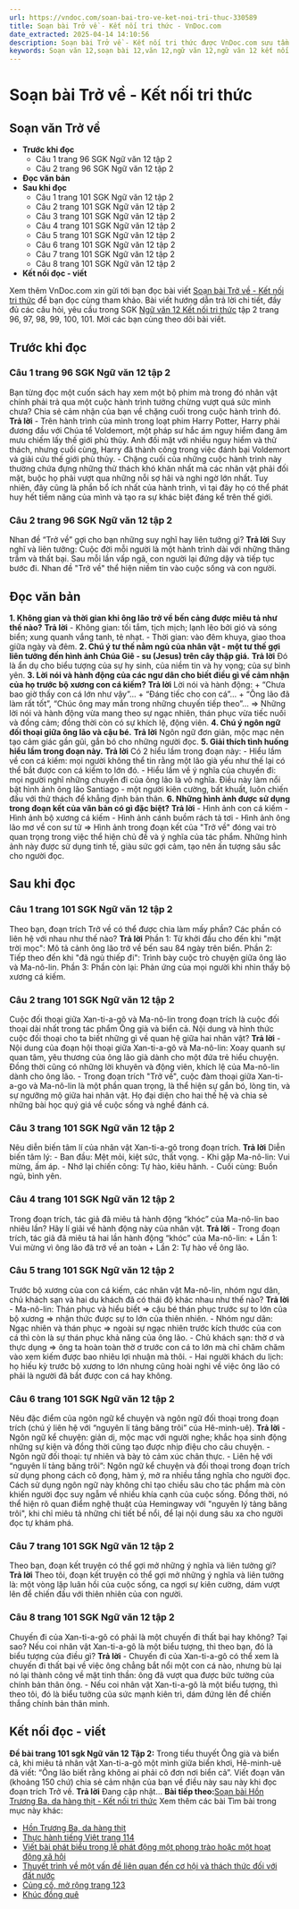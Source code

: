 ```yaml
---
url: https://vndoc.com/soan-bai-tro-ve-ket-noi-tri-thuc-330589
title: Soạn bài Trở về - Kết nối tri thức - VnDoc.com
date_extracted: 2025-04-14 14:10:56
description: Soạn bài Trở về - Kết nối tri thức được VnDoc.com sưu tầm và xin gửi tới bạn đọc cùng tham khảo.
keywords: Soạn văn 12,soạn bài 12,văn 12,ngữ văn 12,ngữ văn 12 kết nối tri thức,soạn ngữ văn 12,giải ngữ văn 12,soạn văn 12 kết nối tri thức,soạn văn 12 kết nối tri thức ngắn nhất,văn 12 kết nối tri thức,soạn văn 12 tập 2 trang 96 Kết nối tri thức,Soạn bài Trở về Kết nối tri thức,Soạn bài Trở về,Soạn bài Trở về ngắn nhất,Soạn văn Trở về,Trở về,soạn văn 12 tập 2 trang 96,soạn văn 12 tập 2 trang 97,soạn văn 12 tập 2 trang 98,soạn văn 12 tập 2 trang 101,soạn văn 12 tập 2 trang 99
---
```


# Soạn bài Trở về - Kết nối tri thức
## Soạn văn Trở về
  * **Trước khi đọc**
    * Câu 1 trang 96 SGK Ngữ văn 12 tập 2
    * Câu 2 trang 96 SGK Ngữ văn 12 tập 2
  * **Đọc văn bản**
  * **Sau khi đọc**
    * Câu 1 trang 101 SGK Ngữ văn 12 tập 2
    * Câu 2 trang 101 SGK Ngữ văn 12 tập 2
    * Câu 3 trang 101 SGK Ngữ văn 12 tập 2
    * Câu 4 trang 101 SGK Ngữ văn 12 tập 2
    * Câu 5 trang 101 SGK Ngữ văn 12 tập 2
    * Câu 6 trang 101 SGK Ngữ văn 12 tập 2
    * Câu 7 trang 101 SGK Ngữ văn 12 tập 2
    * Câu 8 trang 101 SGK Ngữ văn 12 tập 2
  * **Kết nối đọc - viết**

Xem thêm
VnDoc.com xin gửi tới bạn đọc bài viết [Soạn bài Trở về - Kết nối tri thức](<https://vndoc.com/soan-bai-tro-ve-ket-noi-tri-thuc-330589>) để bạn đọc cùng tham khảo. Bài viết hướng dẫn trả lời chi tiết, đầy đủ các câu hỏi, yêu cầu trong SGK [Ngữ văn 12 Kết nối tri thức](<https://vndoc.com/soan-van-12-ket-noi-tri-thuc>) tập 2 trang 96, 97, 98, 99, 100, 101. Mời các bạn cùng theo dõi bài viết.
## Trước khi đọc
### Câu 1 trang 96 SGK Ngữ văn 12 tập 2
Bạn từng đọc một cuốn  sách hay xem một bộ phim mà trong đó nhân vật chính phải trả qua một cuộc hành trình tưởng chừng vượt quá sức mình chưa? Chia sẻ cảm nhận của bạn về chặng cuối trong cuộc hành trình đó.
**Trả lời**
\- Trên hành trình của mình trong loạt phim Harry Potter, Harry phải đương đầu với Chúa tể Voldemort, một pháp sư hắc ám nguy hiểm đang âm mưu chiếm lấy thế giới phù thủy. Anh đối mặt với nhiều nguy hiểm và thử thách, nhưng cuối cùng, Harry đã thành công trong việc đánh bại Voldemort và giải cứu thế giới phù thủy.
\- Chặng cuối của những cuộc hành trình này thường chứa đựng những thử thách khó khăn nhất mà các nhân vật phải đối mặt, buộc họ phải vượt qua những nỗi sợ hãi và nghi ngờ lớn nhất. Tuy nhiên, đây cũng là phần bổ ích nhất của hành trình, vì tại đây họ có thể phát huy hết tiềm năng của mình và tạo ra sự khác biệt đáng kể trên thế giới.
### Câu 2 trang 96 SGK Ngữ văn 12 tập 2
Nhan đề “Trở về” gợi cho bạn những suy nghĩ hay liên tưởng gì?
**Trả lời**
Suy nghĩ và liên tưởng: Cuộc đời mỗi người là một hành trình dài với những thăng trầm và thất bại. Sau mỗi lần vấp ngã, con người lại đứng dậy và tiếp tục bước đi. Nhan đề "Trở về" thể hiện niềm tin vào cuộc sống và con người.
## Đọc văn bản
**1\. Không gian và thời gian khi ông lão trở về bến cảng được miêu tả như thế nào?**
**Trả lời**
\- Không gian: tối tắm, tịch mịch; lạnh lẽo bởi gió và sóng biển; xung quanh vắng tanh, tẻ nhạt.
\- Thời gian: vào đêm khuya, giao thoa giữa ngày và đêm.
**2\. Chú ý tư thế nằm ngủ của nhân vật - một tư thế gợi liên tưởng đến hình ảnh Chúa Giê - su \(Jesus\) trên cây thập giá.**
**Trả lời**
Đó là ẩn dụ cho biểu tượng của sự hy sinh, của niềm tin và hy vọng; của sự bình yên.
**3\. Lời nói và hành động của các ngư dân cho biết điều gì về cảm nhận của họ trước bộ xương con cá kiếm?**
**Trả lời**
Lời nói và hành động:
\+ “Chưa bao giờ thấy con cá lớn như vậy”…
\+ “Đáng tiếc cho con cá”…
\+ “Ông lão đã làm rất tốt”, “Chúc ông may mắn trong những chuyến tiếp theo”…
=> Những lời nói và hành động vừa mang theo sự ngạc nhiên, thán phục vừa tiếc nuối và đồng cảm; đồng thời còn có sự khích lệ, động viên.
**4\. Chú ý ngôn ngữ đối thoại giữa ông lão và cậu bé.**
**Trả lời**
Ngôn ngữ đơn giản, mộc mạc nên tạo cảm giác gần gũi, gắn bó cho những người đọc.
**5\. Giải thích tình huống hiểu lầm trong đoạn này.**
**Trả lời**
Có 2 hiểu lầm trong đoạn này:
\- Hiểu lầm về con cá kiếm: mọi người không thể tin rằng một lão già yếu như thế lại có thể bắt được con cá kiếm to lớn đó.
\- Hiểu lầm về ý nghĩa của chuyến đi: mọi người nghĩ những chuyến đi của ông lão là vô nghĩa.
Điều này làm nổi bật hình ảnh ông lão Santiago - một người kiên cường, bất khuất, luôn chiến đấu với thử thách để khẳng định bản thân.
**6\. Những hình ảnh được sử dụng trong đoạn kết của văn bản có gì đặc biệt?**
**Trả lời**
\- Hình ảnh con cá kiếm
\- Hình ảnh bộ xương cá kiếm
\- Hình ảnh cánh buồm rách tả tơi
\- Hình ảnh ông lão mơ về con sư tử
=> Hình ảnh trong đoạn kết của "Trở về" đóng vai trò quan trọng trong việc thể hiện chủ đề và ý nghĩa của tác phẩm. Những hình ảnh này được sử dụng tinh tế, giàu sức gợi cảm, tạo nên ấn tượng sâu sắc cho người đọc.
## Sau khi đọc
### Câu 1 trang 101 SGK Ngữ văn 12 tập 2
Theo bạn, đoạn trích Trở về có thể được chia làm mấy phần? Các phần có liên hệ với nhau như thế nào?
**Trả lời**
Phần 1: Từ khởi đầu cho đến khi "mặt trời mọc": Mô tả cảnh ông lão trở về bến sau 84 ngày trên biển.
Phần 2: Tiếp theo đến khi "đã ngủ thiếp đi": Trình bày cuộc trò chuyện giữa ông lão và Ma-nô-lin.
Phần 3: Phần còn lại: Phản ứng của mọi người khi nhìn thấy bộ xương cá kiếm.
### Câu 2 trang 101 SGK Ngữ văn 12 tập 2
Cuộc đối thoại giữa Xan-ti-a-gô và Ma-nô-lin trong đoạn trích là cuộc đối thoại dài nhất trong tác phẩm Ông già và biển cả. Nội dung và hình thức cuộc đối thoại cho ta biết những gì về quan hệ giữa hai nhân vật?
**Trả lời**
\- Nội dung của đoạn hội thoại giữa Xan-ti-a-gô và Ma-nô-lin: Xoay quanh sự quan tâm, yêu thương của ông lão già dành cho một đứa trẻ hiểu chuyện. Đồng thời cũng có những lời khuyên và động viên, khích lệ của Ma-nô-lin dành cho ông lão.
\- Trong đoạn trích "Trở về", cuộc đàm thoại giữa Xan-ti-a-go và Ma-nô-lin là một phần quan trọng, là thể hiện sự gắn bó, lòng tin, và sự ngưỡng mộ giữa hai nhân vật. Họ đại diện cho hai thế hệ và chia sẻ những bài học quý giá về cuộc sống và nghề đánh cá.
### Câu 3 trang 101 SGK Ngữ văn 12 tập 2
Nêu diễn biến tâm lí của nhân vật Xan-ti-a-gô trong đoạn trích.
**Trả lời**
Diễn biến tâm lý:
\- Ban đầu: Mệt mỏi, kiệt sức, thất vọng.
\- Khi gặp Ma-nô-lin: Vui mừng, ấm áp.
\- Nhớ lại chiến công: Tự hào, kiêu hãnh.
\- Cuối cùng: Buồn ngủ, bình yên.
### Câu 4 trang 101 SGK Ngữ văn 12 tập 2
Trong đoạn trích, tác giả đã miêu tả hành động “khóc” của Ma-nô-lin bao nhiêu lần? Hãy lí giải về hành động này của nhân vật.
**Trả lời**
\- Trong đoạn trích, tác giả đã miêu tả hai lần hành động “khóc” của Ma-nô-lin:
\+ Lần 1: Vui mừng vì ông lão đã trở về an toàn
\+ Lần 2: Tự hào về ông lão.
### Câu 5 trang 101 SGK Ngữ văn 12 tập 2
Trước bộ xương của con cá kiếm, các nhân vật Ma-nô-lin, nhóm ngư dân, chủ khách sạn và hai du khách đã có thái độ khác nhau như thế nào?
**Trả lời**
\- Ma-nô-lin: Thán phục và hiểu biết => cậu bé thán phục trước sự to lớn của bộ xương => nhận thức được sự to lớn của thiên nhiên.
\- Nhóm ngư dân: Ngạc nhiên và thán phục => ngoài sự ngạc nhiên trước kích thước của con cá thì còn là sự thán phục khả năng của ông lão.
\- Chủ khách sạn: thờ ơ và thực dụng => ông ta hoàn toàn thờ ơ trước con cá to lớn mà chỉ chăm chăm vào xem kiếm được bao nhiêu lợi nhuận mà thôi.
\- Hai người khách du lịch: họ hiếu kỳ trước bộ xương to lớn nhưng cũng hoài nghi về việc ông lão có phải là người đã bắt được con cá hay không.
### Câu 6 trang 101 SGK Ngữ văn 12 tập 2
Nêu đặc điểm của ngôn ngữ kể chuyện và ngôn ngữ đối thoại trong đoạn trích \(chú ý liên hệ với “nguyên lí tảng băng trôi” của Hê-minh-uê\).
**Trả lời**
\- Ngôn ngữ kể chuyện: giản dị, mộc mạc với người nghe; khắc họa sinh động những sự kiện và đồng thời cũng tạo được nhịp điệu cho câu chuyện.
\- Ngôn ngữ đối thoại: tự nhiên và bày tỏ cảm xúc chân thực.
\- Liên hệ với “nguyên lí tảng băng trôi”: Ngôn ngữ kể chuyện và đối thoại trong đoạn trích sử dụng phong cách cô đọng, hàm ý, mở ra nhiều tầng nghĩa cho người đọc. Cách sử dụng ngôn ngữ này không chỉ tạo chiều sâu cho tác phẩm mà còn khiến người đọc suy ngẫm về nhiều khía cạnh của cuộc sống. Đồng thời, nó thể hiện rõ quan điểm nghệ thuật của Hemingway với "nguyên lý tảng băng trôi", khi chỉ miêu tả những chi tiết bề nổi, để lại nội dung sâu xa cho người đọc tự khám phá.
### Câu 7 trang 101 SGK Ngữ văn 12 tập 2
Theo bạn, đoạn kết truyện có thể gợi mở những ý nghĩa và liên tưởng gì?
**Trả lời**
Theo tôi, đoạn kết truyện có thể gợi mở những ý nghĩa và liên tưởng là: một vòng lặp luân hồi của cuộc sống, ca ngợi sự kiên cường, dám vượt lên để chiến đấu với thiên nhiên của con người.
### Câu 8 trang 101 SGK Ngữ văn 12 tập 2
Chuyến đi của Xan-ti-a-gô có phải là một chuyến đi thất bại hay không? Tại sao? Nếu coi nhân vật Xan-ti-a-gô là một biểu tượng, thì theo bạn, đó là biểu tượng của điều gì?
**Trả lời**
\- Chuyến đi của Xan-ti-a-gô có thể xem là chuyến đi thất bại về việc ông chẳng bắt nổi một con cá nào, nhưng bù lại nó lại thành công về mặt tinh thần: ông đã vượt qua được bức tường của chính bản thân ông.
\- Nếu coi nhân vật Xan-ti-a-gô là một biểu tượng, thì theo tôi, đó là biểu tưởng của sức mạnh kiên trì, dám đứng lên để chiến thắng chính bản thân mình.
## Kết nối đọc - viết
**Đề bài trang 101 sgk Ngữ văn 12 Tập 2:** Trong tiểu thuyết Ông già và biển cả, khi miêu tả nhân vật Xan-ti-a-gô một mình giữa biển khơi, Hê-minh-uê đã viết: “Ông lão biết rằng không ai phải cô đơn nơi biển cả”. Viết đoạn văn \(khoảng 150 chứ\) chia sẻ cảm nhận của bạn về điều này sau này khi đọc đoạn trích Trở về.
**Trả lời**
Đang cập nhật...
**Bài tiếp theo:**[Soạn bài Hồn Trương Ba, da hàng thịt - Kết nối tri thức](<https://vndoc.com/soan-bai-lop-12-hon-truong-ba-da-hang-thit-104570>)
Xem thêm các bài Tìm bài trong mục này khác:
  * [Hồn Trương Ba, da hàng thịt](</soan-bai-lop-12-hon-truong-ba-da-hang-thit-104570>)
  * [Thực hành tiếng Việt trang 114](</soan-bai-thuc-hanh-tieng-viet-trang-114-lop-12-tap-2-ket-noi-tri-thuc-330592>)
  * [Viết bài phát biểu trong lễ phát động một phong trào hoặc một hoạt động xã hội](</soan-bai-viet-bai-phat-bieu-trong-le-phat-dong-mot-phong-trao-hoac-mot-hoat-dong-xa-hoi-ket-noi-tri-thuc-330699>)
  * [Thuyết trình về một vấn đề liên quan đến cơ hội và thách thức đối với đất nước](</soan-bai-thuyet-trinh-ve-mot-van-de-lien-quan-den-co-hoi-va-thach-thuc-doi-voi-dat-nuoc-ket-noi-tri-thuc-330702>)
  * [Củng cố, mở rộng trang 123](</soan-bai-cung-co-mo-rong-trang-123-ket-noi-tri-thuc-330706>)
  * [Khúc đồng quê](</soan-bai-khuc-dong-que-ket-noi-tri-thuc-330709>)

